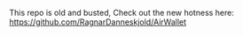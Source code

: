 This repo is old and busted,  Check out the new hotness here:
https://github.com/RagnarDanneskjold/AirWallet
